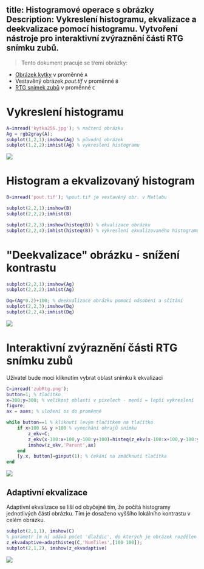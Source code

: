 title: Histogramové operace s obrázky
Description: Vykreslení histogramu, ekvalizace a deekvalizace pomocí histogramu. Vytvoření nástroje pro interaktivní zvýraznění části RTG snímku zubů.
---
>Tento dokument pracuje se třemi obrázky:

* [Obrázek kytky](../media/kytka256.jpg) v proměnné `A` 
* Vestavěný obrázek *pout.tif* v proměnné `B`
* [RTG snímek zubů](../media/zubRtg.png) v proměnné `C`
# Vykreslení histogramu

```matlab
A=imread('kytka256.jpg'); % načtení obrázku 
Ag = rgb2gray(A);
subplot(1,2,1);imshow(Ag) % původní obrázek
subplot(1,2,2);imhist(Ag) % vykreslení histogramu
```
![](../media/2017-12-18-14-54-00.png)
# Histogram a ekvalizovaný histogram
``` matlab
B=imread('pout.tif'); %pout.tif je vestavěný obr. v Matlabu

subplot(2,2,1);imshow(B)
subplot(2,2,2);imhist(B)

subplot(2,2,3);imshow(histeq(B)) % ekvalizace obrázku
subplot(2,2,4);imhist(histeq(B)) % vykreslení ekvalizovaného histogramu 
```
# "Deekvalizace" obrázku - snížení kontrastu
``` matlab
subplot(2,2,1);imshow(Ag)
subplot(2,2,2);imhist(Ag)

Dq=(Ag*0.2)+100; % deekvalizace obrázku pomocí násobení a sčítání
subplot(2,2,3);imshow(Dq)
subplot(2,2,4);imhist(Dq) 
```
![](../media/2017-12-18-14-57-53.png)
# Interaktivní zvýraznění části RTG snímku zubů
Uživatel bude moci kliknutím vybrat oblast snímku k ekvalizaci

``` matlab
C=imread('zubRtg.png');
button=1; % tlačítko
x=300;y=300; % velikost oblasti v pixelech - menší = lepší vykreslení
figure;
ax = axes; % uložení os do proměnné

while button==1 % kliknutí levým tlačítkem na tlačítko
    if x>100 && y >100 % vynechání okrajů snímku
        z_ekv=C;
        z_ekv(x-100:x+100,y-100:y+100)=histeq(z_ekv(x-100:x+100,y-100:y+100));
        imshow(z_ekv,'Parent',ax)
    end
    [y,x, button]=ginput(1); % čekání na zmáčknutí tlačítka
end
```
![](../media/zubr_anim.gif)
## Adaptivní ekvalizace
Adaptivní ekvalizace se liší od obyčejné tím, že počítá histogramy jednotlivých částí obrázku. Tím je dosaženo vyššího lokálního kontrastu v celém obrázku.
``` matlab
subplot(2,1,1), imshow(C)
% parametr [m n] udává počet 'dlaždic', do kterých je obrázek rozdělen při zpracování
z_ekvadaptive=adapthisteq(C,'NumTiles',[100 100]); 
subplot(2,1,2), imshow(z_ekvadaptive) 
```
![](../media/hist5_zubr_adeq.png)